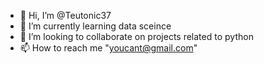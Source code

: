 - 👋 Hi, I’m @Teutonic37
- 🌱 I’m currently learning data sceince 
- 💞️ I’m looking to collaborate on projects related to python
- 📫 How to reach me "youcant@gmail.com"

<!---
Teutonic37/Teutonic37 is a ✨ special ✨ repository because its `README.md` (this file) appears on your GitHub profile.
You can click the Preview link to take a look at your changes.
--->

